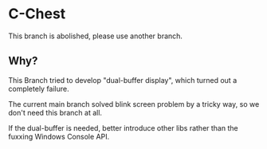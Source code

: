 # C-Chest

This branch is abolished, please use another branch.

## Why?

This Branch tried to develop "dual-buffer display", which turned out a completely failure.

The current main branch solved blink screen problem by a tricky way, so we don't need this branch at all.

If the dual-buffer is needed, better introduce other libs rather than the fuxxing Windows Console API.
